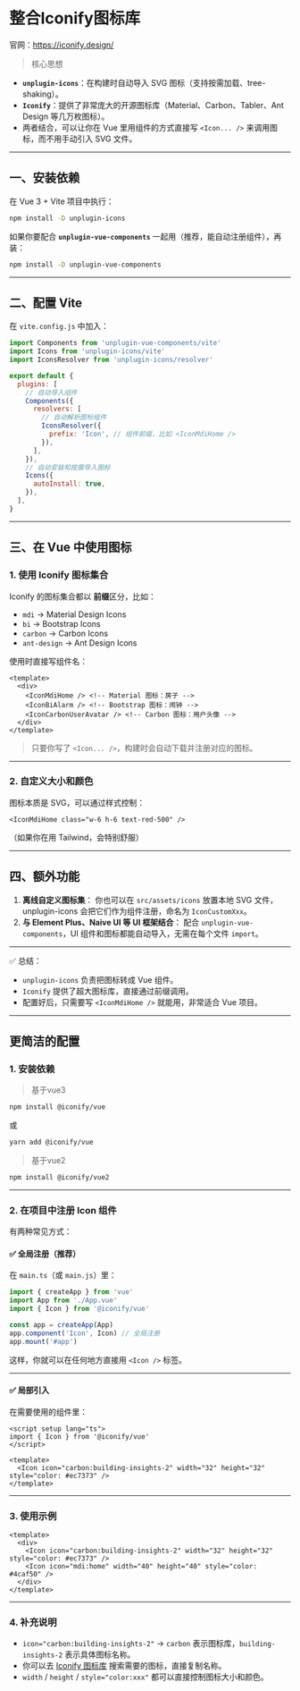# 整合Iconify图标库

官网：https://iconify.design/

> 核心思想

- **`unplugin-icons`**：在构建时自动导入 SVG 图标（支持按需加载、tree-shaking）。
- **`Iconify`**：提供了非常庞大的开源图标库（Material、Carbon、Tabler、Ant Design 等几万枚图标）。
- 两者结合，可以让你在 Vue 里用组件的方式直接写 `<Icon... />` 来调用图标，而不用手动引入 SVG 文件。

------

## 一、安装依赖

在 Vue 3 + Vite 项目中执行：

```bash
npm install -D unplugin-icons
```

如果你要配合 **`unplugin-vue-components`** 一起用（推荐，能自动注册组件），再装：

```bash
npm install -D unplugin-vue-components
```

------

## 二、配置 Vite

在 `vite.config.js` 中加入：

```js
import Components from 'unplugin-vue-components/vite'
import Icons from 'unplugin-icons/vite'
import IconsResolver from 'unplugin-icons/resolver'

export default {
  plugins: [
    // 自动导入组件
    Components({
      resolvers: [
        // 自动解析图标组件
        IconsResolver({
          prefix: 'Icon', // 组件前缀，比如 <IconMdiHome />
        }),
      ],
    }),
    // 自动安装和按需导入图标
    Icons({
      autoInstall: true,
    }),
  ],
}
```

------

## 三、在 Vue 中使用图标

### 1. 使用 **Iconify** 图标集合

Iconify 的图标集合都以 **前缀**区分，比如：

- `mdi` → Material Design Icons
- `bi` → Bootstrap Icons
- `carbon` → Carbon Icons
- `ant-design` → Ant Design Icons

使用时直接写组件名：

```vue
<template>
  <div>
    <IconMdiHome /> <!-- Material 图标：房子 -->
    <IconBiAlarm /> <!-- Bootstrap 图标：闹钟 -->
    <IconCarbonUserAvatar /> <!-- Carbon 图标：用户头像 -->
  </div>
</template>
```

> 只要你写了 `<Icon... />`，构建时会自动下载并注册对应的图标。

------

### 2. 自定义大小和颜色

图标本质是 SVG，可以通过样式控制：

```vue
<IconMdiHome class="w-6 h-6 text-red-500" />
```

（如果你在用 Tailwind，会特别舒服）

------

## 四、额外功能

1. **离线自定义图标集**：
    你也可以在 `src/assets/icons` 放置本地 SVG 文件，unplugin-icons 会把它们作为组件注册，命名为 `IconCustomXxx`。
2. **与 Element Plus、Naive UI 等 UI 框架结合**：
    配合 `unplugin-vue-components`，UI 组件和图标都能自动导入，无需在每个文件 `import`。

------

✅ 总结：

- `unplugin-icons` 负责把图标转成 Vue 组件。
- `Iconify` 提供了超大图标库，直接通过前缀调用。
- 配置好后，只需要写 `<IconMdiHome />` 就能用，非常适合 Vue 项目。


--------------
## 更简洁的配置

### 1. 安装依赖

> 基于vue3

```bash
npm install @iconify/vue
```

或

```bash
yarn add @iconify/vue
```

> 基于vue2
```bash
npm install @iconify/vue2
```
------

### 2. 在项目中注册 Icon 组件

有两种常见方式：

#### ✅ 全局注册（推荐）

在 `main.ts`（或 `main.js`）里：

```ts
import { createApp } from 'vue'
import App from './App.vue'
import { Icon } from '@iconify/vue'

const app = createApp(App)
app.component('Icon', Icon) // 全局注册
app.mount('#app')
```

这样，你就可以在任何地方直接用 `<Icon />` 标签。

------

#### ✅ 局部引入

在需要使用的组件里：

```vue
<script setup lang="ts">
import { Icon } from '@iconify/vue'
</script>

<template>
  <Icon icon="carbon:building-insights-2" width="32" height="32" style="color: #ec7373" />
</template>
```

------

### 3. 使用示例

```vue
<template>
  <div>
    <Icon icon="carbon:building-insights-2" width="32" height="32" style="color: #ec7373" />
    <Icon icon="mdi:home" width="40" height="40" style="color: #4caf50" />
  </div>
</template>
```

------

### 4. 补充说明

- `icon="carbon:building-insights-2"` → `carbon` 表示图标库，`building-insights-2` 表示具体图标名称。
- 你可以去 [Iconify 图标库](https://icon-sets.iconify.design/) 搜索需要的图标，直接复制名称。
- `width` / `height` / `style="color:xxx"` 都可以直接控制图标大小和颜色。


